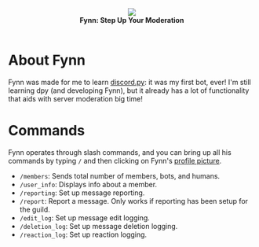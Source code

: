 <div align="center">
  <img src="https://user-images.githubusercontent.com/107202816/213441060-84a18265-8148-45b9-9081-2f0df12272e6.png" align="center">
  <br>
  <strong>Fynn: Step Up Your Moderation</strong>
  <br>
  <br>
</div>

# About Fynn
Fynn was made for me to learn [discord.py](https://github.com/Rapptz/discord.py): it was my first bot, ever! I'm still learning dpy (and developing Fynn), but it already has a lot of functionality that aids with server moderation big time!

# Commands
Fynn operates through slash commands, and you can bring up all his commands by typing `/` and then clicking on Fynn's [profile picture](https://github.com/its-truce/fynn/blob/main/main/pfp.png).

* `/members`: Sends total number of members, bots, and humans.
* `/user_info`: Displays info about a member.
* `/reporting`: Set up message reporting.
* `/report`: Report a message. Only works if reporting has been setup for the guild.
* `/edit_log`: Set up message edit logging.
* `/deletion_log`: Set up message deletion logging.
* `/reaction_log`: Set up reaction logging.
